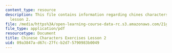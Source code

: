 ```yaml
---
content_type: resource
description: This file contains information regarding chines characters exercises
  lesson 2.
file: /media/https%3A/open-learning-course-data-rc.s3.amazonaws.com/21g-107-chinese-i-streamlined-fall-2014/09a3847ad67c27fcb2d75790983b0049_MIT21G_107F14_L2_mia.pdf
file_type: application/pdf
resourcetype: Document
title: Chinese Characters Exercises Lesson 2
uid: 09a3847a-d67c-27fc-b2d7-5790983b0049
---
```

